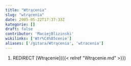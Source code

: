 ```yaml
---
title: "Wtrącenia"
slug: "wtrącenia"
date: 2005-05-22T17:37:33Z
kategorie: []
draft: false
contributor: 'MaciejBlizinski'
wikilinks: ['Wtr%C4%85cenie']
aliases: ['/gitara/Wtrącenia', 'wtracenia']
---
```

1.  REDIRECT [Wtrącenie]({{< relref "Wtrącenie.md" >}})